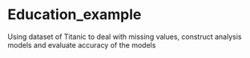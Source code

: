 # Education_example
Using dataset of Titanic to deal with missing values, construct analysis models and evaluate accuracy of the models
